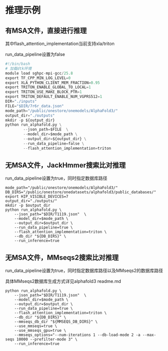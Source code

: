 # 推理示例

## 有MSA文件，直接进行推理

其中flash_attention_implementation当前支持xla/triton

run_data_pipeline设置为false

```python
#!/bin/bash
# 加载dtk环境
module load sghpc-mpi-gcc/25.8
export TF_CPP_MIN_LOG_LEVEL=0
export XLA_PYTHON_CLIENT_MEM_FRACTION=0.95
export TRITON_ENABLE_GLOBAL_TO_LOCAL=1
export TRITON_USE_MAKE_BLOCK_PTR=1
export TRITON_DEFAULT_ENABLE_NUM_VGPRS512=1
DIR="./inputs"
FILE="$DIR/7r6r_data.json"
mode_path="/public/onestore/onemodels/AlphaFold3/"
output_dir="./outputs"
mkdir -p ${output_dir}
python run_alphafold.py \
        --json_path=$FILE  \
        --model_dir=$mode_path \
        --output_dir=${output_dir} \
        --run_data_pipeline=false \
        --flash_attention_implementation=triton 
```

## 无MSA文件，JackHmmer搜索比对推理

run_data_pipeline设置为true，同时指定数据库路径

```
mode_path="/public/onestore/onemodels/AlphaFold3/"
DB_DIRS="/public/onestore/onedatasets/alphafold3/public_databases/"
export HIP_VISIBLE_DEVICES=7
output_dir="./outputs/"
mkdir -p $output_dir
python run_alphafold.py \
    --json_path="$DIR/T1119.json"  \
    --model_dir=$mode_path \
    --output_dir=$output_dir \
    --run_data_pipeline=true \
    --flash_attention_implementation=triton \
    --db_dir "${DB_DIRS}" \
    --run_inference=true 
```

## 无MSA文件，MMseqs2搜索比对推理

run_data_pipeline设置为true，同时指定数据库路径以及MMseqs2的数据库路径

具体MMseqs2数据库生成方式详见alphafold3 readme.md

```
python run_alphafold.py \
    --json_path="$DIR/T1119.json"  \
    --model_dir=$mode_path \
    --output_dir=$output_dir \
    --run_data_pipeline=true \
    --flash_attention_implementation=triton \
    --db_dir "${DB_DIRS}" \
    --mmseqs_db_dir "${MMSEQS_DB_DIRS}" \
    --use_mmseqs=true \
    --use_mmseqs_gpu=true \
    --mmseqs_options="--num-iterations 1 --db-load-mode 2 -a --max-seqs 10000 --prefilter-mode 3" \
    --run_inference=true 
```

